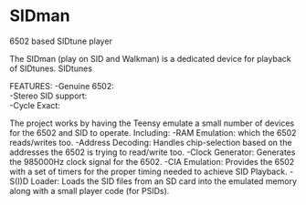 # SIDman
6502 based SIDtune player

The SIDman (play on SID and Walkman) is a dedicated device for playback of SIDtunes. SIDtunes


FEATURES:
-Genuine 6502:        
-Stereo SID support:  
-Cycle Exact:         



The project works by having the Teensy emulate a small number of devices for the 6502 and SID to operate. Including:
-RAM Emulation:     which the 6502 reads/writes too.
-Address Decoding:  Handles chip-selection based on the addresses the 6502 is trying to read/write too.
-Clock Generator:   Generates the 985000Hz clock signal for the 6502.
-CIA Emulation:     Provides the 6502 with a set of timers for the proper timing needed to achieve SID Playback.
-S(I)D Loader:      Loads the SID files from an SD card into the emulated memory along with a small player code (for PSIDs).
